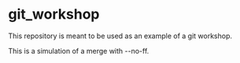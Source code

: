 # git_workshop

This repository is meant to be used as an example of a git workshop.

This is a simulation of a merge with --no-ff.
